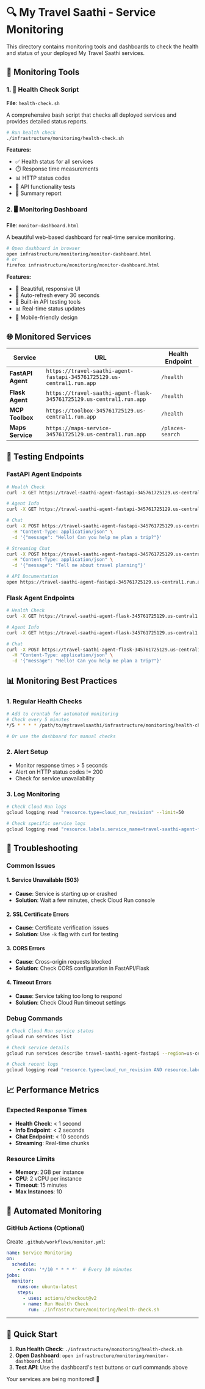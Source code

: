 # 🔍 My Travel Saathi - Service Monitoring

This directory contains monitoring tools and dashboards to check the health and status of your deployed My Travel Saathi services.

## 📁 Monitoring Tools

### 1. 🏥 Health Check Script
**File**: `health-check.sh`

A comprehensive bash script that checks all deployed services and provides detailed status reports.

```bash
# Run health check
./infrastructure/monitoring/health-check.sh
```

**Features:**
- ✅ Health status for all services
- ⏱️ Response time measurements
- 📊 HTTP status codes
- 🧪 API functionality tests
- 📝 Summary report

### 2. 🖥️ Monitoring Dashboard
**File**: `monitor-dashboard.html`

A beautiful web-based dashboard for real-time service monitoring.

```bash
# Open dashboard in browser
open infrastructure/monitoring/monitor-dashboard.html
# or
firefox infrastructure/monitoring/monitor-dashboard.html
```

**Features:**
- 🎨 Beautiful, responsive UI
- 🔄 Auto-refresh every 30 seconds
- 🧪 Built-in API testing tools
- 📊 Real-time status updates
- 📱 Mobile-friendly design

## 🌐 Monitored Services

| Service | URL | Health Endpoint |
|---------|-----|-----------------|
| **FastAPI Agent** | `https://travel-saathi-agent-fastapi-345761725129.us-central1.run.app` | `/health` |
| **Flask Agent** | `https://travel-saathi-agent-flask-345761725129.us-central1.run.app` | `/health` |
| **MCP Toolbox** | `https://toolbox-345761725129.us-central1.run.app` | `/health` |
| **Maps Service** | `https://maps-service-345761725129.us-central1.run.app` | `/places-search` |

## 🧪 Testing Endpoints

### FastAPI Agent Endpoints
```bash
# Health Check
curl -X GET https://travel-saathi-agent-fastapi-345761725129.us-central1.run.app/health

# Agent Info
curl -X GET https://travel-saathi-agent-fastapi-345761725129.us-central1.run.app/info

# Chat
curl -X POST https://travel-saathi-agent-fastapi-345761725129.us-central1.run.app/chat \
  -H "Content-Type: application/json" \
  -d '{"message": "Hello! Can you help me plan a trip?"}'

# Streaming Chat
curl -X POST https://travel-saathi-agent-fastapi-345761725129.us-central1.run.app/chat/stream \
  -H "Content-Type: application/json" \
  -d '{"message": "Tell me about travel planning"}'

# API Documentation
open https://travel-saathi-agent-fastapi-345761725129.us-central1.run.app/docs
```

### Flask Agent Endpoints
```bash
# Health Check
curl -X GET https://travel-saathi-agent-flask-345761725129.us-central1.run.app/health

# Agent Info
curl -X GET https://travel-saathi-agent-flask-345761725129.us-central1.run.app/info

# Chat
curl -X POST https://travel-saathi-agent-flask-345761725129.us-central1.run.app/chat \
  -H "Content-Type: application/json" \
  -d '{"message": "Hello! Can you help me plan a trip?"}'
```

## 📊 Monitoring Best Practices

### 1. Regular Health Checks
```bash
# Add to crontab for automated monitoring
# Check every 5 minutes
*/5 * * * * /path/to/mytravelsaathi/infrastructure/monitoring/health-check.sh

# Or use the dashboard for manual checks
```

### 2. Alert Setup
- Monitor response times > 5 seconds
- Alert on HTTP status codes != 200
- Check for service unavailability

### 3. Log Monitoring
```bash
# Check Cloud Run logs
gcloud logging read "resource.type=cloud_run_revision" --limit=50

# Check specific service logs
gcloud logging read "resource.labels.service_name=travel-saathi-agent-fastapi" --limit=20
```

## 🚨 Troubleshooting

### Common Issues

#### 1. Service Unavailable (503)
- **Cause**: Service is starting up or crashed
- **Solution**: Wait a few minutes, check Cloud Run console

#### 2. SSL Certificate Errors
- **Cause**: Certificate verification issues
- **Solution**: Use `-k` flag with curl for testing

#### 3. CORS Errors
- **Cause**: Cross-origin requests blocked
- **Solution**: Check CORS configuration in FastAPI/Flask

#### 4. Timeout Errors
- **Cause**: Service taking too long to respond
- **Solution**: Check Cloud Run timeout settings

### Debug Commands
```bash
# Check Cloud Run service status
gcloud run services list

# Check service details
gcloud run services describe travel-saathi-agent-fastapi --region=us-central1

# Check recent logs
gcloud logging read "resource.type=cloud_run_revision AND resource.labels.service_name=travel-saathi-agent-fastapi" --limit=20 --format="table(timestamp,severity,textPayload)"
```

## 📈 Performance Metrics

### Expected Response Times
- **Health Check**: < 1 second
- **Info Endpoint**: < 2 seconds
- **Chat Endpoint**: < 10 seconds
- **Streaming**: Real-time chunks

### Resource Limits
- **Memory**: 2GB per instance
- **CPU**: 2 vCPU per instance
- **Timeout**: 15 minutes
- **Max Instances**: 10

## 🔄 Automated Monitoring

### GitHub Actions (Optional)
Create `.github/workflows/monitor.yml`:
```yaml
name: Service Monitoring
on:
  schedule:
    - cron: '*/10 * * * *'  # Every 10 minutes
jobs:
  monitor:
    runs-on: ubuntu-latest
    steps:
      - uses: actions/checkout@v2
      - name: Run Health Check
        run: ./infrastructure/monitoring/health-check.sh
```

---

## 🎯 Quick Start

1. **Run Health Check**: `./infrastructure/monitoring/health-check.sh`
2. **Open Dashboard**: `open infrastructure/monitoring/monitor-dashboard.html`
3. **Test API**: Use the dashboard's test buttons or curl commands above

Your services are being monitored! 🚀
